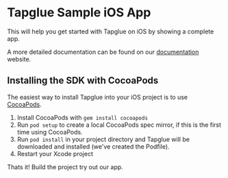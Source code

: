 # Tapglue Sample iOS App

This will help you get started with Tapglue on iOS by showing a complete app.

A more detailed documentation can be found on our [documentation](http://developers.tapglue.com/docs/ios) website.

## Installing the SDK with CocoaPods

The easiest way to install Tapglue into your iOS project is to use [CocoaPods](http://cocoapods.org/).

1. Install CocoaPods with `gem install cocoapods`
2. Run `pod setup` to create a local CocoaPods spec mirror, if this is the first time using CocoaPods.
3. Run `pod install` in your project directory and Tapglue will be downloaded and installed (we've created the Podfile).
4. Restart your Xcode project

Thats it! Build the project try out our app.
